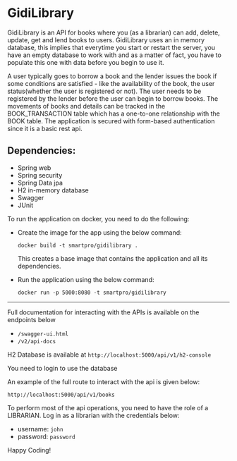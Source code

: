 # GidiLibrary

GidiLibrary is an API for books where you (as a librarian) can add, delete, update, get and lend books to users.
GidiLibrary uses an in memory database, this implies that everytime you start or restart the server,
you have an empty database to work with and as a matter of fact, you have to populate this one with data
before you begin to use it.

A user typically goes to borrow a book and the lender issues the book if some conditions are satisfied - like 
the availability of the book, the user status(whether the user is registered or not).
The user needs to be registered by the lender before the user can begin to borrow books.
The movements of books and details can be tracked in the BOOK_TRANSACTION table which has a one-to-one
relationship with the BOOK table.
The application is secured with form-based authentication since it is a basic rest api.

## Dependencies:
- Spring web
- Spring security
- Spring Data jpa
- H2 in-memory database
- Swagger
- JUnit 


To run the application on docker, you need to do the following:

- Create the image for the app using the below command:

  `docker build -t smartpro/gidilibrary .`

  This creates a base image that contains the application and all its dependencies.

- Run the application using the below command:

  `docker run -p 5000:8080 -t smartpro/gidilibrary`

---
Full documentation for interacting with the APIs is available on the endpoints below
- `/swagger-ui.html`
- `/v2/api-docs`

H2 Database is available at `http://localhost:5000/api/v1/h2-console`

You need to login to use the database

An example of the full route to interact with the api is given below:

`http://localhost:5000/api/v1/books`

To perform most of the api operations, you need to have the role of a LIBRARIAN. 
Log in as a librarian with the credentials below:

- username: `john`
- password: `password`


Happy Coding!
